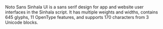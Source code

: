 Noto Sans Sinhala UI is a sans serif design for app and website user interfaces in the Sinhala script. It has multiple weights and widths, contains 645 glyphs, 11 OpenType features, and supports 170 characters from 3 Unicode blocks.